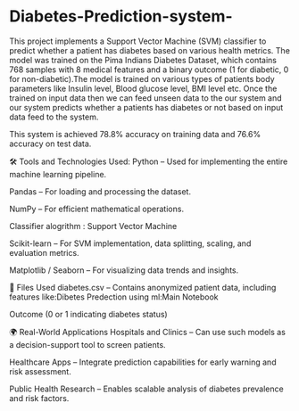 # Diabetes-Prediction-system-
This project implements a Support Vector Machine (SVM) classifier to predict whether a patient has diabetes based on various health metrics. The model was trained on the Pima Indians Diabetes Dataset, which contains 768 samples with 8 medical features and a binary outcome (1 for diabetic, 0 for non-diabetic).The model is trained on various types of patients body parameters like Insulin level, Blood glucose level, BMI level etc. Once the trained on input data then we can feed unseen data to the our system and our system predicts whether a patients has diabetes or not based on input data feed to the system.

This system is achieved 78.8% accuracy on training data and 76.6% accuracy on test data.

🛠️ Tools and Technologies Used:
Python – Used for implementing the entire machine learning pipeline.

Pandas – For loading and processing the dataset.

NumPy – For efficient mathematical operations.

Classifier alogrithm : Support Vector Machine

Scikit-learn – For SVM implementation, data splitting, scaling, and evaluation metrics.

Matplotlib / Seaborn – For visualizing data trends and insights.

📂 Files Used
diabetes.csv – Contains anonymized patient data, including features like:Dibetes Predection using ml:Main Notebook

Outcome (0 or 1 indicating diabetes status)

🌍 Real-World Applications
Hospitals and Clinics – Can use such models as a decision-support tool to screen patients.

Healthcare Apps – Integrate prediction capabilities for early warning and risk assessment.

Public Health Research – Enables scalable analysis of diabetes prevalence and risk factors.

